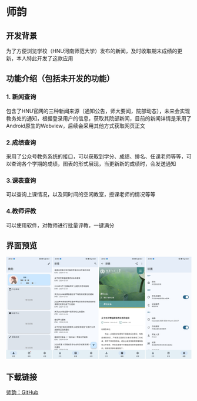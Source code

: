 # 师韵

## 开发背景

为了方便浏览学校（HNU河南师范大学）发布的新闻，及时收取期末成绩的更新，本人特此开发了这款应用

## 功能介绍（包括未开发的功能）

### 1. 新闻查询

包含了HNU官网的三种新闻来源（通知公告，师大要闻，院部动态），未来会实现教务处的通知，根据登录用户的信息，获取其院部新闻，目前的新闻详情是采用了Android原生的Webview，后续会采用其他方式获取网页正文

### 2.成绩查询

采用了公众号教务系统的接口，可以获取到学分、成绩、排名、任课老师等等，可以查询各个学期的成绩，图表的形式展现，当更新新的成绩时，会发送通知

### 3.课表查询

可以查询上课情况，以及同时间的空闲教室，授课老师的情况等等

### 4.教师评教

可以使用软件，对教师进行批量评教，一键满分

## 界面预览

!["Screen"](/img/图片1.png)

## 下载链接

[师韵：GitHub](https://raw.githubusercontent.com/JiaLiFuNia/SmartHNU/master/app/release/app-release.apk)